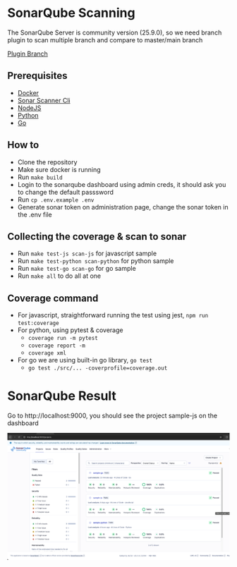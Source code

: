 # SonarQube Scanning

The SonarQube Server is community version (25.9.0), so we need branch plugin to scan multiple branch and compare to master/main branch

[Plugin Branch](https://github.com/mc1arke/sonarqube-community-branch-plugin)

## Prerequisites
- [Docker](https://www.docker.com/products/docker-desktop/)
- [Sonar Scanner Cli](https://docs.sonarsource.com/sonarqube-server/10.8/analyzing-source-code/scanners/sonarscanner)
- [NodeJS](https://nodejs.org/en)
- [Python](https://www.python.org/downloads/)
- [Go](https://go.dev/dl/)

## How to
- Clone the repository
- Make sure docker is running
- Run `make build`
- Login to the sonarqube dashboard using admin creds, it should ask you to change the default passsword
- Run `cp .env.example .env`
- Generate sonar token on administration page, change the sonar token in the .env file

## Collecting the coverage & scan to sonar
- Run `make test-js scan-js` for javascript sample
- Run `make test-python scan-python` for python sample
- Run `make test-go scan-go` for go sample
- Run `make all` to do all at one

## Coverage command
- For javascript, straightforward running the test using jest, `npm run test:coverage`
- For python, using pytest & coverage
    - `coverage run -m pytest`
    - `coverage report -m`
    - `coverage xml`
- For go we are using built-in go library, `go test`
    - `go test ./src/... -coverprofile=coverage.out`

# SonarQube Result
Go to http://localhost:9000, you should see the project sample-js on the dashboard

![plot](./ss.png)